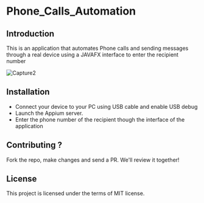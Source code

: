 # Phone_Calls_Automation

## Introduction

This is an application that automates Phone calls and sending messages through a real device using a JAVAFX interface to enter the recipient number

![Capture2](https://user-images.githubusercontent.com/63970415/175072282-be2506bd-43e7-4439-b861-d7c78e036d2a.PNG)

## Installation

+ Connect your device to your PC using USB cable and enable USB debug
+ Launch the Appium server.
+ Enter the phone number of the recipient though the interface of the application




## Contributing ?

Fork the repo, make changes and send a PR. We'll review it together!

## License

This project is licensed under the terms of MIT license.
